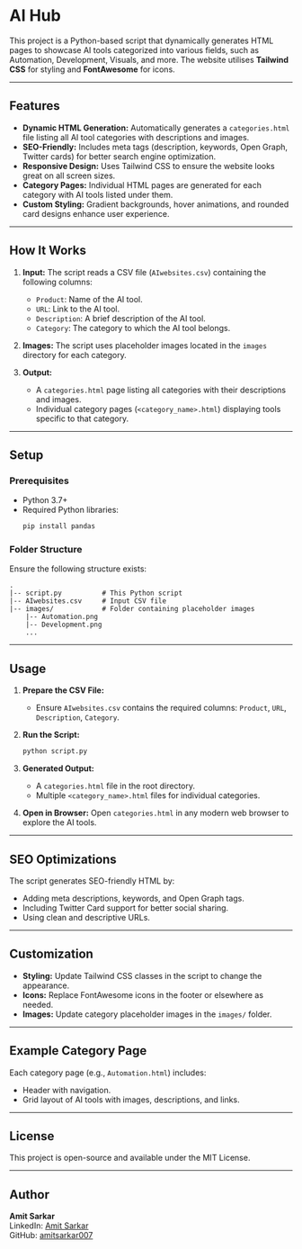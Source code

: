 # AI Hub

This project is a Python-based script that dynamically generates HTML pages to showcase AI tools categorized into various fields, such as Automation, Development, Visuals, and more. The website utilises **Tailwind CSS** for styling and **FontAwesome** for icons.

---

## Features

- **Dynamic HTML Generation:** Automatically generates a `categories.html` file listing all AI tool categories with descriptions and images.
- **SEO-Friendly:** Includes meta tags (description, keywords, Open Graph, Twitter cards) for better search engine optimization.
- **Responsive Design:** Uses Tailwind CSS to ensure the website looks great on all screen sizes.
- **Category Pages:** Individual HTML pages are generated for each category with AI tools listed under them.
- **Custom Styling:** Gradient backgrounds, hover animations, and rounded card designs enhance user experience.

---

## How It Works

1. **Input:** The script reads a CSV file (`AIwebsites.csv`) containing the following columns:
   - `Product`: Name of the AI tool.
   - `URL`: Link to the AI tool.
   - `Description`: A brief description of the AI tool.
   - `Category`: The category to which the AI tool belongs.

2. **Images:** The script uses placeholder images located in the `images` directory for each category.

3. **Output:**
   - A `categories.html` page listing all categories with their descriptions and images.
   - Individual category pages (`<category_name>.html`) displaying tools specific to that category.

---

## Setup

### Prerequisites
- Python 3.7+
- Required Python libraries:
  ```bash
  pip install pandas
  ```

### Folder Structure
Ensure the following structure exists:
```
.
|-- script.py          # This Python script
|-- AIwebsites.csv     # Input CSV file
|-- images/            # Folder containing placeholder images
    |-- Automation.png
    |-- Development.png
    ...
```

---

## Usage

1. **Prepare the CSV File:**
   - Ensure `AIwebsites.csv` contains the required columns: `Product`, `URL`, `Description`, `Category`.

2. **Run the Script:**
   ```bash
   python script.py
   ```

3. **Generated Output:**
   - A `categories.html` file in the root directory.
   - Multiple `<category_name>.html` files for individual categories.

4. **Open in Browser:** Open `categories.html` in any modern web browser to explore the AI tools.

---

## SEO Optimizations

The script generates SEO-friendly HTML by:
- Adding meta descriptions, keywords, and Open Graph tags.
- Including Twitter Card support for better social sharing.
- Using clean and descriptive URLs.

---

## Customization

- **Styling:** Update Tailwind CSS classes in the script to change the appearance.
- **Icons:** Replace FontAwesome icons in the footer or elsewhere as needed.
- **Images:** Update category placeholder images in the `images/` folder.

---

## Example Category Page

Each category page (e.g., `Automation.html`) includes:
- Header with navigation.
- Grid layout of AI tools with images, descriptions, and links.

---

## License
This project is open-source and available under the MIT License.

---

## Author
**Amit Sarkar**  
LinkedIn: [Amit Sarkar](https://www.linkedin.com/in/amitsarkar007)  
GitHub: [amitsarkar007](https://github.com/amitsarkar007)